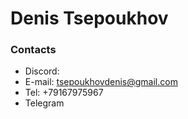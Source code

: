 # Denis Tsepoukhov


### Contacts
* Discord: 
* E-mail: tsepoukhovdenis@gmail.com 
* Tel: +79167975967
* Telegram
